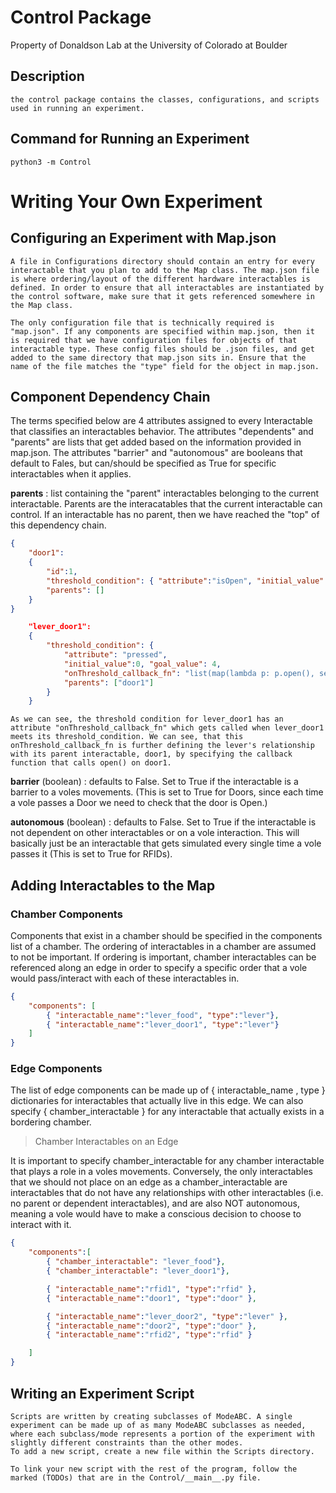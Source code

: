 # Control Package

Property of Donaldson Lab at the University of Colorado at Boulder

## Description

    the control package contains the classes, configurations, and scripts used in running an experiment.  

## Command for Running an Experiment

`python3 -m Control`

# Writing Your Own Experiment

## Configuring an Experiment with Map.json

    A file in Configurations directory should contain an entry for every interactable that you plan to add to the Map class. The map.json file is where ordering/layout of the different hardware interactables is defined. In order to ensure that all interactables are instantiated by the control software, make sure that it gets referenced somewhere in the Map class. 

    The only configuration file that is technically required is "map.json". If any components are specified within map.json, then it is required that we have configuration files for objects of that interactable type. These config files should be .json files, and get added to the same directory that map.json sits in. Ensure that the name of the file matches the "type" field for the object in map.json.

## Component Dependency Chain

The terms specified below are 4 attributes assigned to every Interactable that classifies an interactables behavior. The attributes "dependents" and "parents" are lists that get added based on the information provided in map.json. The attributes "barrier" and "autonomous" are booleans that default to Fales, but can/should be specified as True for specific interactables when it applies.



**parents** 
: list containing the "parent" interactables belonging to the current interactable. Parents are the interacatables that the current interactable can control. If an interactable has no parent, then we have reached the "top" of this dependency chain.

~~~json 
{
    "door1": 
    {
        "id":1, 
        "threshold_condition": { "attribute":"isOpen", "initial_value": null, "goal_value": true },
        "parents": [] 
    } 
}
~~~

~~~json 
    "lever_door1": 
    {
        "threshold_condition": { 
            "attribute": "pressed", 
            "initial_value":0, "goal_value": 4,
            "onThreshold_callback_fn": "list(map(lambda p: p.open(), self.parents))", 
            "parents": ["door1"]
        }    
    }
~~~

    As we can see, the threshold condition for lever_door1 has an attribute "onThreshold_callback_fn" which gets called when lever_door1 meets its threshold_condition. We can see, that this onThreshold_callback_fn is further defining the lever's relationship with its parent interactable, door1, by specifying the callback function that calls open() on door1. 

**barrier** (boolean)
: defaults to False. Set to True if the interactable is a barrier to a voles movements. (This is set to True for Doors, since each time a vole passes a Door we need to check that the door is Open.)

**autonomous** (boolean)
: defaults to False. Set to True if the interactable is not dependent on other interactables or on a vole interaction. This will basically just be an interactable that gets simulated every single time a vole passes it (This is set to True for RFIDs). 


## Adding Interactables to the Map 

### Chamber Components 

Components that exist in a chamber should be specified in the components list of a chamber. The ordering of interactables in a chamber are assumed to not be important. If ordering is important, chamber interactables can be referenced along an edge in order to specify a specific order that a vole would pass/interact with each of these interactables in. 

~~~json
{
    "components": [
        { "interactable_name":"lever_food", "type":"lever"},
        { "interactable_name":"lever_door1", "type":"lever"}
    ] 
}
~~~


### Edge Components

The list of edge components can be made up of { interactable_name , type } dictionaries for interactables that actually live in this edge. We can also specify { chamber_interactable } for any interactable that actually exists in a bordering chamber. 

> Chamber Interactables on an Edge 

It is important to specify chamber_interactable for any chamber interactable that plays a role in a voles movements. Conversely, the only interactables that we should not place on an edge as a chamber_interactable are interactables that do not have any relationships with other interactables (i.e. no parent or dependent interactables), and are also NOT autonomous, meaning a vole would have to make a conscious decision to choose to interact with it.

~~~json 
{
    "components":[
        { "chamber_interactable": "lever_food"},
        { "chamber_interactable": "lever_door1"},

        { "interactable_name":"rfid1", "type":"rfid" }, 
        { "interactable_name":"door1", "type":"door" },

        { "interactable_name":"lever_door2", "type":"lever" }, 
        { "interactable_name":"door2", "type":"door" },
        { "interactable_name":"rfid2", "type":"rfid" }

    ]
} 
~~~


## Writing an Experiment Script

    Scripts are written by creating subclasses of ModeABC. A single experiment can be made up of as many ModeABC subclasses as needed, where each subclass/mode represents a portion of the experiment with slightly different constraints than the other modes. 
    To add a new script, create a new file within the Scripts directory. 

    To link your new script with the rest of the program, follow the marked (TODOs) that are in the Control/__main__.py file.